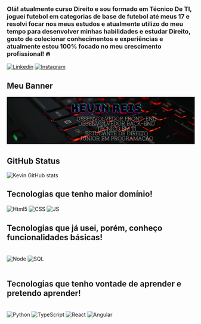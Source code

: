 ### Olá! atualmente curso Direito e sou formado em Técnico De TI, joguei futebol em categorias de base de futebol até meus 17 e resolvi focar nos meus estudos e atualmente utilizo do meu tempo para desenvolver minhas habilidades e estudar Direito, gosto de colecionar conhecimentos e experiências e atualmente estou 100% focado no meu crescimento profissional! 🔥


[![Linkedin](https://img.shields.io/badge/LinkedIn-0077B5?style=for-the-badge&logo=linkedin&logoColor=white)](https://www.linkedin.com/in/kevinreis22/)
[![Instagram](https://img.shields.io/badge/Instagram-E4405F?style=for-the-badge&logo=instagram&logoColor=white)](https://www.instagram.com/kevinreis_03)

## Meu Banner
<img src="https://github.com/KevinReis/KevinReis/blob/main/Mybanner.png">


## GitHub Status

![Kevin GitHub stats](https://github-readme-stats.vercel.app/api?username=KevinReis&show_icons=true&theme=onedark&hide=prs,issues,contribs)

## Tecnologias que tenho maior domínio!

<img align="center" alt="Html5" src="https://img.shields.io/badge/HTML5-E34F26?style=for-the-badge&logo=html5&logoColor=white"/>
<img align="center" alt="CSS" src="https://img.shields.io/badge/CSS3-1572B6?style=for-the-badge&logo=css3&logoColor=white"/>
<img align="center" alt="JS" src="https://img.shields.io/badge/JavaScript-F7DF1E?style=for-the-badge&logo=javascript&logoColor=black"/>

## Tecnologias que já usei, porém, conheço funcionalidades básicas!

<div style="display: inline_block"><br/>
<img align="center" alt="Node" src="https://img.shields.io/badge/Node.js-43853D?style=for-the-badge&logo=node.js&logoColor=white"/>
<img align="center" alt="SQL" src="https://img.shields.io/badge/MySQL-00000F?style=for-the-badge&logo=mysql&logoColor=white"/>
</div> <br>

## Tecnologias que tenho vontade de aprender e pretendo aprender!
<div style="display: inline_block"> <br/>
<img align="center" alt="Python" src="https://img.shields.io/badge/Python-3776AB?style=for-the-badge&logo=python&logoColor=white" />
 <img align="center" alt="TypeScript" src="https://img.shields.io/badge/TypeScript-007ACC?style=for-the-badge&logo=typescript&logoColor=white" />
<img align="center" alt="React" src="https://img.shields.io/badge/React-20232A?style=for-the-badge&logo=react&logoColor=61DAFB" />
<img align="center" alt="Angular" src="https://img.shields.io/badge/Angular-DD0031?style=for-the-badge&logo=angular&logoColor=white" />





